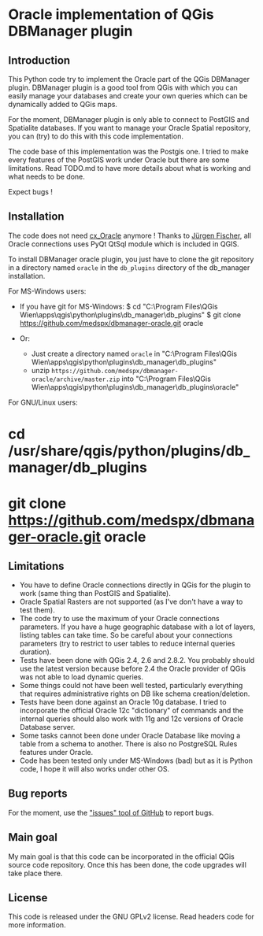 # Oracle implementation of QGis DBManager plugin

## Introduction

This Python code try to implement the Oracle part of the QGis DBManager plugin. DBManager plugin is a good tool from QGis with which you can easily manage your databases and create your own queries which can be dynamically added to QGis maps.

For the moment, DBManager plugin is only able to connect to PostGIS and Spatialite databases. If you want to manage your Oracle Spatial repository, you can (try) to do this with this code implementation.

The code base of this implementation was the Postgis one. I tried to make every features of the PostGIS work under Oracle but there are some limitations. Read TODO.md to have more details about what is working and what needs to be done.

Expect bugs !


## Installation

The code does not need [cx_Oracle](http://cx-oracle.sourceforge.net/) anymore ! Thanks to [Jürgen Fischer](https://github.com/jef-n), all Oracle connections uses PyQt QtSql module which is included in QGIS.

To install DBManager oracle plugin, you just have to clone the git repository in a directory named `oracle` in the `db_plugins` directory of the db_manager installation.

For MS-Windows users:

* If you have git for MS-Windows:
  $ cd "C:\Program Files\QGis Wien\apps\qgis\python\plugins\db_manager\db_plugins"
  $ git clone https://github.com/medspx/dbmanager-oracle.git oracle

* Or:
  * Just create a directory named `oracle` in "C:\Program Files\QGis Wien\apps\qgis\python\plugins\db_manager\db_plugins"
  * unzip `https://github.com/medspx/dbmanager-oracle/archive/master.zip` into "C:\Program Files\QGis Wien\apps\qgis\python\plugins\db_manager\db_plugins\oracle"

For GNU/Linux users:

  # cd /usr/share/qgis/python/plugins/db_manager/db_plugins
  # git clone https://github.com/medspx/dbmanager-oracle.git oracle


## Limitations

* You have to define Oracle connections directly in QGis for the plugin to work (same thing than PostGIS and Spatialite).
* Oracle Spatial Rasters are not supported (as I've don't have a way to test them).
* The code try to use the maximum of your Oracle connections parameters. If you have a huge geographic database with a lot of layers, listing tables can take time. So be careful about your connections parameters (try to restrict to user tables to reduce internal queries duration).
* Tests have been done with QGis 2.4, 2.6 and 2.8.2. You probably should use the latest version because before 2.4 the Oracle provider of QGis was not able to load dynamic queries.
* Some things could not have been well tested, particularly everything that requires administrative rights on DB like schema creation/deletion.
* Tests have been done against an Oracle 10g database. I tried to incorporate the official Oracle 12c "dictionary" of commands and the internal queries should also work with 11g and 12c versions of Oracle Database server.
* Some tasks cannot been done under Oracle Database like moving a table from a schema to another. There is also no PostgreSQL Rules features under Oracle.
* Code has been tested only under MS-Windows (bad) but as it is Python code, I hope it will also works under other OS.


## Bug reports

For the moment, use the ["issues" tool of GitHub](https://github.com/medspx/dbmanager-oracle/issues) to report bugs. 


## Main goal

My main goal is that this code can be incorporated in the official QGis source code repository. Once this has been done, the code upgrades will take place there.


## License

This code is released under the GNU GPLv2 license. Read headers code for more information.
